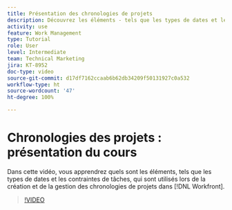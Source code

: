 ```yaml
---
title: Présentation des chronologies de projets
description: Découvrez les éléments - tels que les types de dates et les contraintes de tâches - qui sont utilisés lors de l’élaboration et de la gestion des chronologies de projets dans  [!DNL  Workfront].
activity: use
feature: Work Management
type: Tutorial
role: User
level: Intermediate
team: Technical Marketing
jira: KT-8952
doc-type: video
source-git-commit: d17df7162ccaab6b62db34209f50131927c0a532
workflow-type: ht
source-wordcount: '47'
ht-degree: 100%

---
```


# Chronologies des projets : présentation du cours

Dans cette vidéo, vous apprendrez quels sont les éléments, tels que les types de dates et les contraintes de tâches, qui sont utilisés lors de la création et de la gestion des chronologies de projets dans [!DNL  Workfront].

>[!VIDEO](https://video.tv.adobe.com/v/335212/?quality=12&learn=on&enablevpops)
